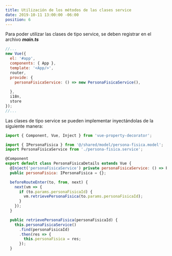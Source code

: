 ```yaml
---
title: Utilización de los métodos de las clases service
date: 2019-10-11 13:00:00 -06:00
position: 6
---
```

Para poder utilizar las clases de tipo service, se deben registrar en el archivo ***main.ts***  
  
```javascript  
//...
new Vue({
  el: '#app',
  components: { App },
  template: '<App/>',
  router,
  provide: {
    personaFisicaService: () => new PersonaFisicaService(),
    
  },
  i18n,
  store
});
//...
```

Las clases de tipo service se pueden implementar inyectándolas de la siguiente manera:  
  

```javascript
import { Component, Vue, Inject } from 'vue-property-decorator';

import { IPersonaFisica } from '@/shared/model/persona-fisica.model';
import PersonaFisicaService from './persona-fisica.service';

@Component
export default class PersonaFisicaDetails extends Vue {
  @Inject('personaFisicaService') private personaFisicaService: () => PersonaFisicaService;
  public personaFisica: IPersonaFisica = {};

  beforeRouteEnter(to, from, next) {
    next(vm => {
      if (to.params.personaFisicaId) {
        vm.retrievePersonaFisica(to.params.personaFisicaId);
      }
    });
  }

  public retrievePersonaFisica(personaFisicaId) {
    this.personaFisicaService()
      .find(personaFisicaId)
      .then(res => {
        this.personaFisica = res;
      });
  }

```  